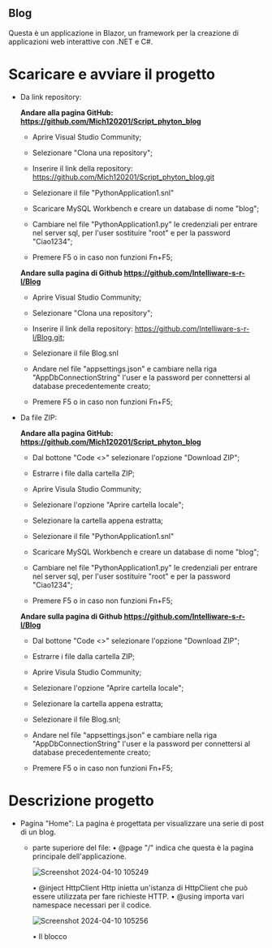 ## Blog
Questa è un applicazione in Blazor, un framework per la creazione di applicazioni web interattive con .NET e C#.
# Scaricare e avviare il progetto
  * Da link repository:

    **Andare alla pagina GitHub: https://github.com/Mich120201/Script_phyton_blog**
    
      * Aprire Visual Studio Community;
        
      * Selezionare "Clona una repository";
        
      * Inserire il link della repository: https://github.com/Mich120201/Script_phyton_blog.git
      
      * Selezionare il file "PythonApplication1.snl"
          
      * Scaricare MySQL Workbench e creare un database di nome "blog";
          
      * Cambiare nel file "PythonApplication1.py" le credenziali per entrare nel server sql, per l'user sostituire "root" e per la password "Ciao1234";
          
      * Premere F5 o in caso non funzioni Fn+F5;
   
      **Andare sulla pagina di Github https://github.com/Intelliware-s-r-l/Blog**
    
      * Aprire Visual Studio Community;
        
      * Selezionare "Clona una repository";
    
      * Inserire il link della repository: https://github.com/Intelliware-s-r-l/Blog.git;
    
      * Selezionare il file Blog.snl

      * Andare nel file "appsettings.json" e cambiare nella riga "AppDbConnectionString" l'user e la password per connettersi al database precedentemente creato;
          
      * Premere F5 o in caso non funzioni Fn+F5;
      
  * Da file ZIP:
    
      **Andare alla pagina GitHub: https://github.com/Mich120201/Script_phyton_blog**
    
      * Dal bottone "Code <>" selezionare l'opzione "Download ZIP";
         
      * Estrarre i file dalla cartella ZIP;
         
      * Aprire Visula Studio Community;
    
      * Selezionare l'opzione "Aprire cartella locale";
         
      * Selezionare la cartella appena estratta;
         
      * Selezionare il file "PythonApplication1.snl"
          
      * Scaricare MySQL Workbench e creare un database di nome "blog";
          
      * Cambiare nel file "PythonApplication1.py" le credenziali per entrare nel server sql, per l'user sostituire "root" e per la password "Ciao1234";
          
      * Premere F5 o in caso non funzioni Fn+F5;
         
      **Andare sulla pagina di Github https://github.com/Intelliware-s-r-l/Blog**
    
      * Dal bottone "Code <>" selezionare l'opzione "Download ZIP";
   
      * Estrarre i file dalla cartella ZIP;

      * Aprire Visula Studio Community;

      * Selezionare l'opzione "Aprire cartella locale";
    
      * Selezionare la cartella appena estratta;
          
      * Selezionare il file Blog.snl;
          
      * Andare nel file "appsettings.json" e cambiare nella riga "AppDbConnectionString" l'user e la password per connettersi al database precedentemente creato;
          
      * Premere F5 o in caso non funzioni Fn+F5;
          
# Descrizione progetto
  * Pagina "Home":
    La pagina è progettata per visualizzare una serie di post di un blog.
    * parte superiore del file:
         •	@page "/" indica che questa è la pagina principale dell'applicazione.
       
         ![Screenshot 2024-04-10 105249](https://github.com/Mich120201/Blog/assets/97882894/9f8b503f-7ba9-44e5-b46e-74bbe9580d04)
      
         •	@inject HttpClient Http inietta un'istanza di HttpClient che può essere utilizzata per fare richieste HTTP.
         •	@using importa vari namespace necessari per il codice.
       
         ![Screenshot 2024-04-10 105256](https://github.com/Mich120201/Blog/assets/97882894/a0718b80-acf2-455c-b0a2-555fd1563652)
       
         •	Il blocco <style> contiene i CSS per la formattazione della pagina.
       
         ![Screenshot 2024-04-10 105358](https://github.com/Mich120201/Blog/assets/97882894/42ac90dd-8897-4054-9f32-76bd81d6b7ed)
         ![Screenshot 2024-04-10 105409](https://github.com/Mich120201/Blog/assets/97882894/992fa728-115d-45fd-8709-e2091e6e74ff)
       
    * Nel corpo della pagina, c'è un controllo if che verifica se posts è null. Se non lo è, il codice itera sui post e li visualizza in vari modi. Se posts è null, viene visualizzato un messaggio di caricamento:
   
         ![Screenshot 2024-04-10 105420](https://github.com/Mich120201/Blog/assets/97882894/d5dc186f-cfae-4786-8929-3a5010e8936d)
         ![Screenshot 2024-04-10 105428](https://github.com/Mich120201/Blog/assets/97882894/ebf074b6-8e7b-4ea9-8452-983cc6a7b137)

         •	Il primo post viene visualizzato come un banner con un'immagine di sfondo, un titolo e una descrizione.
   
         ![Screenshot 2024-04-10 105436](https://github.com/Mich120201/Blog/assets/97882894/ead4f6bd-5a44-4d7b-bdf4-b87c65d9055f)

         •	I successivi due post vengono visualizzati in una griglia a due colonne con immagini, titoli, descrizioni e pulsanti.
   
         ![Screenshot 2024-04-10 105449](https://github.com/Mich120201/Blog/assets/97882894/dd09c0f8-32d4-49c2-9f6c-ac6bd73e1b76)

         •	I post successivi vengono visualizzati in una lista con titoli, descrizioni e link.

         ![Screenshot 2024-04-10 105510](https://github.com/Mich120201/Blog/assets/97882894/4f6dcf89-1dfc-4c42-9c88-57557eeca5cf)

    * Infine, nel blocco @code:
         •	private Post[]? posts; dichiara un array di post che può essere null.
         •	OnInitializedAsync è un metodo del ciclo di vita del componente che viene chiamato quando il componente viene inizializzato. In questo metodo, l'applicazione fa una richiesta GET all'endpoint api/Post             per ottenere i post e li assegna all'array posts.

         ![Screenshot 2024-04-10 112403](https://github.com/Mich120201/Blog/assets/97882894/6082a55a-c3e3-4de6-a82a-c20ab120dac7)

![Screenshot 2024-04-10 112823](https://github.com/Mich120201/Blog/assets/97882894/18798cbd-62ec-4e75-a3eb-9e19ed68f918)
![Screenshot 2024-04-10 112847](https://github.com/Mich120201/Blog/assets/97882894/005d3318-54d1-465e-be9b-ffb758b5db56)

  * Pagina "Chi Sono":
    La pagina è progettata per visualizzare informazioni sull'autore del blog. Ci si può navigare cliccando sul pulsante "Chi sono" posto in alto al centro della pagina "Home".
    * parte superiore del file:

         •	@page "/about_me" indica che questa è la pagina "About Me" dell'applicazione, accessibile tramite l'URL "/about_me".

        ![Screenshot 2024-04-10 113644](https://github.com/Mich120201/Blog/assets/97882894/c0ad9491-1362-422b-b039-4f6565c0258b)

         •	@using MudBlazor importa il namespace MudBlazor, che è una libreria di componenti per Blazor.

        ![Screenshot 2024-04-10 113652](https://github.com/Mich120201/Blog/assets/97882894/52c1ef3e-b976-4159-af9d-4e52900bda54)

         •	Il blocco <style> contiene i CSS per la formattazione della pagina.
       
        ![Screenshot 2024-04-10 113701](https://github.com/Mich120201/Blog/assets/97882894/c8014028-c9a0-444d-bfe3-83fea1e1a479)

    * Nel corpo della pagina, c'è un div con la classe "post" che contiene un div con la classe "text". Questo div "text" contiene vari elementi h1, h3 e p che forniscono informazioni sull'autore del blog:
       
         •	L'elemento h1 contiene il titolo "Chi sono?".
       
         •	Gli elementi p contengono vari paragrafi di testo che descrivono l'autore, la sua esperienza come veterinario, una storia significativa che ha vissuto e il motivo per cui ha iniziato il blog.
       
         •	Gli elementi h3 fungono da sottotitoli per le varie sezioni del testo.

       ![Screenshot 2024-04-10 113740](https://github.com/Mich120201/Blog/assets/97882894/03581585-8d40-4ca8-9c0b-d6188667d977)

![Screenshot 2024-04-10 113757](https://github.com/Mich120201/Blog/assets/97882894/f6e7726a-0207-487c-b645-fd6c0869782f)
![Screenshot 2024-04-10 113811](https://github.com/Mich120201/Blog/assets/97882894/f17a5cd6-dd75-4c74-993d-1dc8cc1a94f9)

  * Pagina "Nuovo Post":
    La pagina è progettata per permettere agli amministratori di creare nuovi post per il blog. Ci si può navigare cliccando sul bottone "Nuovo Post" posto in alto a destra della pagina "Home".
    * parte superiore del file:
         •	@page "/newpost" indica che questa è la pagina "New Post" dell'applicazione, accessibile tramite l'URL "/newpost".

        ![Screenshot 2024-04-10 114117](https://github.com/Mich120201/Blog/assets/97882894/9f337afe-abd8-44c9-ac7a-0443c7d11012)

         •	@inject HttpClient Http inietta un'istanza di HttpClient che può essere utilizzata per fare richieste HTTP.
       
         •	@using importa vari namespace necessari per il codice.

        ![Screenshot 2024-04-10 114136](https://github.com/Mich120201/Blog/assets/97882894/eb22ea7b-e084-4a80-99e6-b4778899d4c7)

         •	Il blocco <style> contiene i CSS per la formattazione della pagina.

        ![Screenshot 2024-04-10 114333](https://github.com/Mich120201/Blog/assets/97882894/b8c53a98-bcbb-4746-8058-06575f096109)
        ![Screenshot 2024-04-10 114346](https://github.com/Mich120201/Blog/assets/97882894/0363c285-7106-4906-bb88-82aee7de42fc)

    * Nel corpo della pagina, c'è un controllo if che verifica se l'utente è un amministratore. Se non lo è, viene visualizzato un modulo di login. Se l'utente è un amministratore, viene visualizzato un modulo          per la creazione di un nuovo post:
         •	Il modulo di login richiede un nome utente e una password. Se le credenziali sono errate, viene visualizzato un messaggio di errore.
       
         •	Il modulo per la creazione di un nuovo post richiede un titolo, un contenuto, un tipo e un URL per il post. Ci sono anche pulsanti per aggiungere il post o cancellare il modulo.

       ![Screenshot 2024-04-10 114520](https://github.com/Mich120201/Blog/assets/97882894/a98a91a4-e1af-4208-a1d8-f07d890bca02)

    * Infine, nel blocco @code:
         •	Ci sono vari campi per memorizzare le informazioni inserite nel modulo e i dati degli utenti.
       
         •	Check è un metodo che verifica le credenziali dell'utente e imposta Admin a true se l'utente è un amministratore. Le credenziali per l'unico admin che ha l'accesso sono: User(mich), Password(Ciao1234).
       
         •	AddPost è un metodo che crea un nuovo post con le informazioni inserite nel modulo e lo invia all'endpoint api/Post.
       
         •	Cancel è un metodo che cancella le informazioni inserite nel modulo.

       ![Screenshot 2024-04-10 114532](https://github.com/Mich120201/Blog/assets/97882894/b64a99d3-663b-47a9-8b7e-dda6a077956f)

![Screenshot 2024-04-10 114853](https://github.com/Mich120201/Blog/assets/97882894/8b454635-b7d8-4a23-81de-0b3dd8cffb3c)
![Screenshot 2024-04-10 114930](https://github.com/Mich120201/Blog/assets/97882894/69508c89-5c60-4f2b-aa0d-7d443bb8137a)

  * Pagina "Leggi l'articolo":
    La pagina è progettata per visualizzare un post specifico del blog. Ci si può accedere cliccando su uno dei pulsanti "Leggi l'articolo" posti al di sotto dei post visualizzati nella pagina "Home".
    * parte superiore del file:
         •	@page "/{id}" indica che questa è una pagina dinamica che può essere accessibile tramite un URL che include un ID, come "/123".

        ![Screenshot 2024-04-10 115309](https://github.com/Mich120201/Blog/assets/97882894/dc5d837a-cacd-4d2d-a723-8aa13d922147)

         •	@inject HttpClient Http inietta un'istanza di HttpClient che può essere utilizzata per fare richieste HTTP.
       
         •	@using importa vari namespace necessari per il codice.

        ![Screenshot 2024-04-10 115315](https://github.com/Mich120201/Blog/assets/97882894/7a9a2bca-ec99-45ea-b649-0698c5cb671b)

         •	Il blocco <style> contiene i CSS per la formattazione della pagina.

        ![Screenshot 2024-04-10 115333](https://github.com/Mich120201/Blog/assets/97882894/fac5680b-d79e-4f4c-97f4-bc3267199f73)

    * Nel corpo della pagina, c'è un controllo if che verifica se post è null. Se non lo è, il codice visualizza il titolo e la descrizione del post. Se post è null, viene visualizzato un messaggio che indica           che il post non è stato trovato.

       ![Screenshot 2024-04-10 115344](https://github.com/Mich120201/Blog/assets/97882894/8db2f5e6-be4c-46bf-baa4-3e2f0f5e9999)

    * Infine, nel blocco @code:
         •	id è un parametro che contiene l'ID del post da visualizzare.
       
         •	post è una variabile che contiene il post da visualizzare.
       
         •	OnInitializedAsync è un metodo del ciclo di vita del componente che viene chiamato quando il componente viene inizializzato. In questo metodo, l'applicazione fa una richiesta GET all'endpoint                      api/Post/{postId} per ottenere il post e assegna il risultato a post.
      
       ![Screenshot 2024-04-10 115352](https://github.com/Mich120201/Blog/assets/97882894/1cc0b5b0-1009-41b6-afef-c3a79cd1998f)

![Screenshot 2024-04-10 115803](https://github.com/Mich120201/Blog/assets/97882894/6a1854d8-96cc-4077-b228-283a42b0e7c1)

  * Pagina "MainLayout":
    Questa è la definizione del layout principale per un'applicazione Blazor. Il layout principale è un componente speciale che viene utilizzato per definire la struttura comune delle pagine dell'applicazione.        Questo layout definisce la struttura comune delle pagine dell'applicazione, che include il menu di navigazione e un'area per il contenuto specifico della pagina. Tutte le pagine che utilizzano questo layout       avranno la stessa struttura, ma con contenuti diversi. Questa pagina non è visuallizzabile in quanto è solo un contenitore per la struttura base delle pagine che verranno visualizzate.
    * parte superiore:
         •	@using MudBlazor importa il namespace MudBlazor, che è una libreria di componenti per Blazor.
       
         •	@inherits LayoutComponentBase indica che questo componente eredita da LayoutComponentBase, che è la classe base per i layout in Blazor.

        ![Screenshot 2024-04-10 120257](https://github.com/Mich120201/Blog/assets/97882894/6e2de22a-2a20-4a3c-b257-8aac2fa7a4aa)

         •	Il blocco <style> contiene i CSS per la formattazione del layout.

       ![Screenshot 2024-04-10 120308](https://github.com/Mich120201/Blog/assets/97882894/70d39a5a-dbce-4e08-8ecd-15c602df4864)

    * Nel corpo del layout, c'è un div con la classe "page" che contiene il menu di navigazione e il contenuto principale dell'applicazione.
         •	NavMenu è un componente che viene utilizzato per visualizzare il menu di navigazione. Questo componente viene visualizzato in tutte le pagine che utilizzano questo layout.
       
         •	Il tag <main> contiene un <article> con la classe "content" e un padding di 4 unità. Questo è dove il contenuto specifico di ogni pagina viene visualizzato.
       
         •	@Body è un segnaposto che viene sostituito con il contenuto specifico di ogni pagina.

       ![Screenshot 2024-04-10 120316](https://github.com/Mich120201/Blog/assets/97882894/41e01ed2-26e3-4d33-82b6-75c3de144cfe)

  * Pagina "NavMenu"
    Questa è la definizione del menu di navigazione per un'applicazione Blazor. Il menu di navigazione è un componente speciale che viene utilizzato per navigare tra le diverse pagine dell'applicazione. Questo        componente definisce il menu di navigazione dell'applicazione, che include link alla homepage, alla pagina "About Me" e alla pagina "New Post". Quando l'utente clicca su uno di questi link, l'applicazione         naviga alla pagina corrispondente.
    * parte superiore:
         •	@using importa vari namespace necessari per il codice.
       
         •	@inject NavigationManager NavManager e @inject IJSRuntime JSRuntime iniettano un'istanza di NavigationManager e IJSRuntime che possono essere utilizzate per la navigazione e l'esecuzione di codice                 JavaScript, rispettivamente.

        ![Screenshot 2024-04-10 120713](https://github.com/Mich120201/Blog/assets/97882894/aabb301a-99d8-4f36-bd12-beaf654f201c)

         •	Il blocco <style> contiene i CSS per la formattazione del menu di navigazione.

        ![Screenshot 2024-04-10 120721](https://github.com/Mich120201/Blog/assets/97882894/7ff56537-769a-41bc-961b-1dedfcad5e9c)


    * Nel corpo del componente, c'è un elemento <nav> che contiene tre div: "nav-left", "nav-center" e "nav-right":
         •	"nav-left" contiene un elemento <text> che visualizza il titolo "Storie di Coda".
       
         •	"nav-center" contiene due link, "Home" e "Chi Sono", che portano rispettivamente alla homepage e alla pagina "About Me".
       
         •	"nav-right" contiene un link a "/newpost" con un pulsante "Nuovo Post".

       ![Screenshot 2024-04-10 120729](https://github.com/Mich120201/Blog/assets/97882894/4d8ff671-ba74-419d-aed1-c4a94e7dab54)
